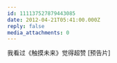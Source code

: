 ```yaml
---
id: 111137527879443085
date: 2012-04-21T05:41:00.000Z
reply: false
media_attachments: 0
---
```


我看过《触摸未来》觉得超赞 [预告片] ​​​​


